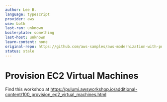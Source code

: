 ```yaml
---
author: Lee B.
language: typescript
provider: aws
use: both
last-ran: unknown
boilerplate: something
last-host: unknown
learn-content: none
original-repo: https://github.com/aws-samples/aws-modernization-with-pulumi/tree/master/content
status: stale
---
```


# Provision EC2 Virtual Machines

Find this workshop at https://pulumi.awsworkshop.io/additional-content/100_provision_ec2_virtual_machines.html